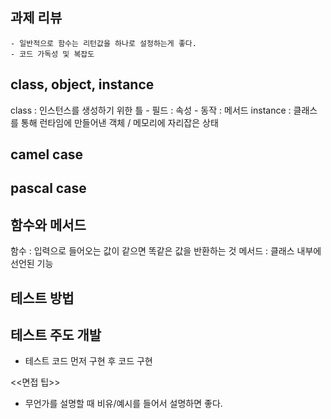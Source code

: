 ## 과제 리뷰
    - 일반적으로 함수는 리턴값을 하나로 설정하는게 좋다.
    - 코드 가독성 및 복잡도

## class, object, instance

class : 인스턴스를 생성하기 위한 틀
    - 필드 : 속성
    - 동작 : 메서드
instance : 클래스를 통해 런타임에 만들어낸 객체 / 메모리에 자리잡은 상태

## camel case
## pascal case

## 함수와 메서드
함수 : 입력으로 들어오는 값이 같으면 똑같은 값을 반환하는 것
메서드 : 클래스 내부에 선언된 기능


## 테스트 방법

## 테스트 주도 개발
- 테스트 코드 먼저 구현 후 코드 구현

<<면접 팁>>
- 무언가를 설명할 때 비유/예시를 들어서 설명하면 좋다.